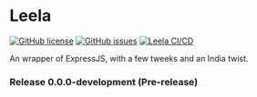 # Leela

[![GitHub license](https://img.shields.io/github/license/trishantpahwa/Leela?style=plastic)](https://github.com/trishantpahwa/Leela/blob/main/LICENSE)
[![GitHub issues](https://img.shields.io/github/issues/trishantpahwa/Leela?style=plastic)](https://github.com/trishantpahwa/Leela/issues)
[![Leela CI/CD](https://github.com/trishantpahwa/Leela/actions/workflows/test-flow.yml/badge.svg)](https://github.com/trishantpahwa/Leela/actions/workflows/test-flow.yml)

An wrapper of ExpressJS, with a few tweeks and an India twist.

### Release 0.0.0-development (Pre-release)
